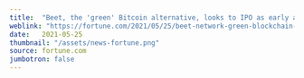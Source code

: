 ```yaml
---
title:  "Beet, the 'green' Bitcoin alternative, looks to IPO as early as this year"
weblink: "https://fortune.com/2021/05/25/beet-network-green-blockchain-valuation-ipo/"
date:   2021-05-25
thumbnail: "/assets/news-fortune.png"
source: fortune.com
jumbotron: false
---
```

